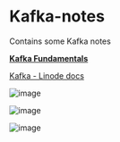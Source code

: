 # Kafka-notes
Contains some Kafka notes

**[Kafka Fundamentals]( https://www.conduktor.io/kafka/kafka-fundamentals)**

[Kafka - Linode docs](https://www.linode.com/docs/guides/what-is-apache-kafka/)

![image](https://user-images.githubusercontent.com/69865283/190451461-81a175cd-ca2d-4fa9-a160-229c05159a57.png)


![image](https://user-images.githubusercontent.com/69865283/190451613-c33b1a14-5867-48a0-8a90-4ee9174315b1.png)


![image](https://user-images.githubusercontent.com/69865283/190451688-2aef7020-b527-491d-94e4-816e46133c71.png)


